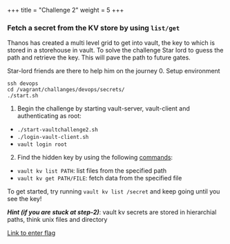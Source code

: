 +++
title = "Challenge 2"
weight = 5
+++

### Fetch a secret from the KV store by using `list/get`

Thanos has created a multi level grid to get into vault, the key to which is stored in a storehouse in vault. To solve the challenge Star lord to guess the path and retrieve the key. This will pave the path to future gates.

Star-lord friends are there to help him on the journey
0. Setup environment

```
ssh devops
cd /vagrant/challanges/devops/secrets/
./start.sh
```

1. Begin the challenge by starting  vault-server, vault-client and authenticating as root:

  - `./start-vaultchallenge2.sh`
  - `./login-vault-client.sh`
  - `vault login root`

2. Find the hidden key by using the following [commands](https://www.vaultproject.io/docs/commands/):
  - `vault kv list PATH`: list files from the specified path
  - `vault kv get PATH/FILE`: fetch data from the specified file

To get started, try running `vault kv list /secret` and keep going until you see the key!

_**Hint (if you are stuck at step-2)**_: vault kv secrets are stored in hierarchial paths, think unix files and directory


<a href="https://ctf.ts2019.adobe.com/challenges#SecretsMgmt2" target="_blank">Link to enter flag </a> 